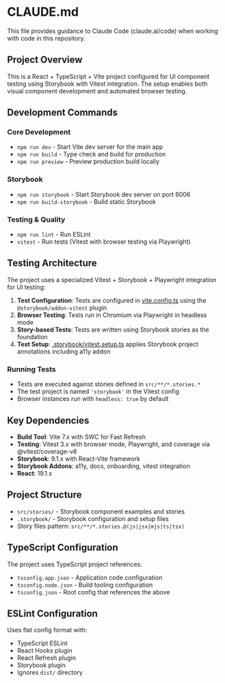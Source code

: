 # CLAUDE.md

This file provides guidance to Claude Code (claude.ai/code) when working with code in this repository.

## Project Overview

This is a React + TypeScript + Vite project configured for UI component testing using Storybook with Vitest integration. The setup enables both visual component development and automated browser testing.

## Development Commands

### Core Development
- `npm run dev` - Start Vite dev server for the main app
- `npm run build` - Type check and build for production
- `npm run preview` - Preview production build locally

### Storybook
- `npm run storybook` - Start Storybook dev server on port 6006
- `npm run build-storybook` - Build static Storybook

### Testing & Quality
- `npm run lint` - Run ESLint
- `vitest` - Run tests (Vitest with browser testing via Playwright)

## Testing Architecture

The project uses a specialized Vitest + Storybook + Playwright integration for UI testing:

1. **Test Configuration**: Tests are configured in [vite.config.ts](vite.config.ts) using the `@storybook/addon-vitest` plugin
2. **Browser Testing**: Tests run in Chromium via Playwright in headless mode
3. **Story-based Tests**: Tests are written using Storybook stories as the foundation
4. **Test Setup**: [.storybook/vitest.setup.ts](.storybook/vitest.setup.ts) applies Storybook project annotations including a11y addon

### Running Tests
- Tests are executed against stories defined in `src/**/*.stories.*`
- The test project is named `'storybook'` in the Vitest config
- Browser instances run with `headless: true` by default

## Key Dependencies

- **Build Tool**: Vite 7.x with SWC for Fast Refresh
- **Testing**: Vitest 3.x with browser mode, Playwright, and coverage via @vitest/coverage-v8
- **Storybook**: 9.1.x with React-Vite framework
- **Storybook Addons**: a11y, docs, onboarding, vitest integration
- **React**: 19.1.x

## Project Structure

- `src/stories/` - Storybook component examples and stories
- `.storybook/` - Storybook configuration and setup files
- Story files pattern: `src/**/*.stories.@(js|jsx|mjs|ts|tsx)`

## TypeScript Configuration

The project uses TypeScript project references:
- `tsconfig.app.json` - Application code configuration
- `tsconfig.node.json` - Build tooling configuration
- `tsconfig.json` - Root config that references the above

## ESLint Configuration

Uses flat config format with:
- TypeScript ESLint
- React Hooks plugin
- React Refresh plugin
- Storybook plugin
- Ignores `dist/` directory
